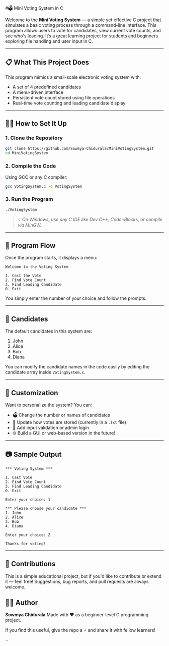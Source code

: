 #🗳️ Mini Voting System in C

Welcome to the **Mini Voting System** — a simple yet effective C project that simulates a basic voting process through a command-line interface. This program allows users to vote for candidates, view current vote counts, and see who's leading. It’s a great learning project for students and beginners exploring file handling and user input in C.

---

## 📋 What This Project Does

This program mimics a small-scale electronic voting system with:

- A set of 4 predefined candidates
- A menu-driven interface
- Persistent vote count stored using file operations
- Real-time vote counting and leading candidate display

---

## 👨‍💻 How to Set It Up

### 1. Clone the Repository

```bash
git clone https://github.com/Sowmya-Chidurala/MiniVotingSystem.git
cd MiniVotingSystem
````

### 2. Compile the Code

Using GCC or any C compiler:

```bash
gcc VotingSystem.c -o VotingSystem
```

### 3. Run the Program

```bash
./VotingSystem
```

> 💡 *On Windows, use any C IDE like Dev C++, Code::Blocks, or compile via MinGW.*

---

## 🧾 Program Flow

Once the program starts, it displays a menu:

```
Welcome to the Voting System

1. Cast the Vote
2. Find Vote Count
3. Find Leading Candidate
0. Exit
```

You simply enter the number of your choice and follow the prompts.

---

## 👥 Candidates

The default candidates in this system are:

1. John
2. Alice
3. Bob
4. Diana

You can modify the candidate names in the code easily by editing the candidate array inside `VotingSystem.c`.

---

## 🔧 Customization

Want to personalize the system? You can:

* 🗳 Change the number or names of candidates
* 📁 Update how votes are stored (currently in a `.txt` file)
* 🧠 Add input validation or admin login
* 🌐 Build a GUI or web-based version in the future!

---

## 📷 Sample Output

```plaintext
*** Voting System ***

1. Cast Vote
2. Find Vote Count
3. Find Leading Candidate
0. Exit

Enter your choice: 1

*** Please choose your candidate ***
1. John
2. Alice
3. Bob
4. Diana

Enter your choice: 2

Thanks for voting!
```

---

## 🙌 Contributions

This is a simple educational project, but if you'd like to contribute or extend it — feel free! Suggestions, bug reports, and pull requests are always welcome.


## 👩‍💻 Author

**Sowmya Chidurala**
Made with ❤️ as a beginner-level C programming project.

If you find this useful, give the repo a ⭐ and share it with fellow learners!

``

